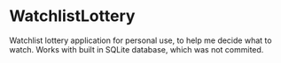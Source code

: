 # WatchlistLottery

Watchlist lottery application for personal use, to help me decide what to watch.
Works with built in SQLite database, which was not commited.
